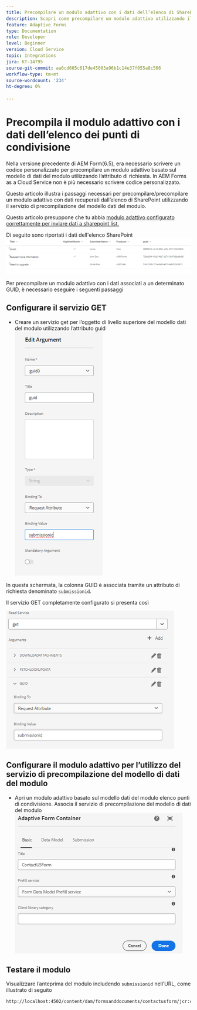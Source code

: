 ```yaml
---
title: Precompilare un modulo adattivo con i dati dell’elenco di SharePoint
description: Scopri come precompilare un modulo adattivo utilizzando il modello di dati del modulo supportato da un elenco di punti di condivisione
feature: Adaptive Forms
type: Documentation
role: Developer
level: Beginner
version: Cloud Service
topic: Integrations
jira: KT-14795
source-git-commit: aa6cd605c617de45003a96b1c14e37f055a8c566
workflow-type: tm+mt
source-wordcount: '234'
ht-degree: 0%

---
```


# Precompila il modulo adattivo con i dati dell’elenco dei punti di condivisione

Nella versione precedente di AEM Form(6.5), era necessario scrivere un codice personalizzato per precompilare un modulo adattivo basato sul modello di dati del modulo utilizzando l’attributo di richiesta. In AEM Forms as a Cloud Service non è più necessario scrivere codice personalizzato.

Questo articolo illustra i passaggi necessari per precompilare/precompilare un modulo adattivo con dati recuperati dall’elenco di SharePoint utilizzando il servizio di precompilazione del modello dati del modulo.

Questo articolo presuppone che tu abbia [modulo adattivo configurato correttamente per inviare dati a sharepoint list.](https://experienceleague.adobe.com/docs/experience-manager-cloud-service/content/forms/adaptive-forms-authoring/authoring-adaptive-forms-core-components/create-an-adaptive-form-on-forms-cs/configure-submit-actions-core-components.html?lang=en#connect-af-sharepoint-list)

Di seguito sono riportati i dati dell&#39;elenco SharePoint
![sharepoint-list](assets/list-data.png)

Per precompilare un modulo adattivo con i dati associati a un determinato GUID, è necessario eseguire i seguenti passaggi

## Configurare il servizio GET

* Creare un servizio get per l’oggetto di livello superiore del modello dati del modulo utilizzando l’attributo guid
  ![get-service](assets/mapping-request-attribute.png)

In questa schermata, la colonna GUID è associata tramite un attributo di richiesta denominato `submissionid`.

Il servizio GET completamente configurato si presenta così

![get-service](assets/fdm-request-attribute.png)

## Configurare il modulo adattivo per l’utilizzo del servizio di precompilazione del modello di dati del modulo

* Apri un modulo adattivo basato sul modello dati del modulo elenco punti di condivisione. Associa il servizio di precompilazione del modello di dati del modulo
  ![form-prefill-service](assets/form-prefill-service.png)

## Testare il modulo

Visualizzare l’anteprima del modulo includendo `submissionid` nell’URL, come illustrato di seguito

```html
http://localhost:4502/content/dam/formsanddocuments/contactusform/jcr:content?wcmmode=disabled&submissionid=57e12249-751a-4a38-a81f-0a4422b24412
```




